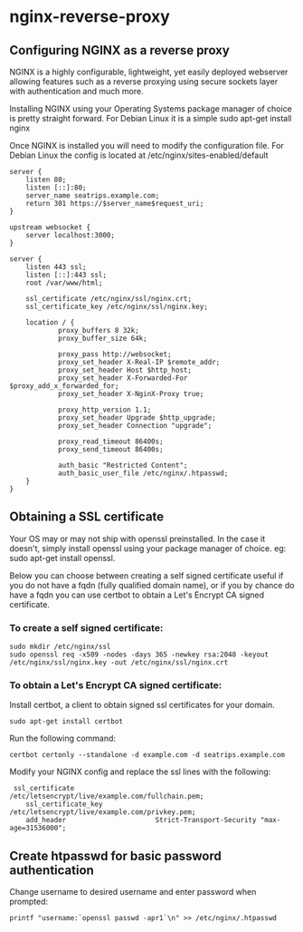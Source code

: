 # nginx-reverse-proxy
## Configuring NGINX as a reverse proxy 
NGINX is a highly configurable, lightweight, yet easily deployed webserver allowing features such as a reverse proxying using secure sockets layer with authentication and much more.

Installing NGINX using your Operating Systems package manager of choice is pretty straight forward. For Debian Linux it is a simple sudo apt-get install nginx

Once NGINX is installed you will need to modify the configuration file. For Debian Linux the config is located at /etc/nginx/sites-enabled/default
```
server {
    listen 80;
    listen [::]:80;
    server_name seatrips.example.com;
    return 301 https://$server_name$request_uri;
}

upstream websocket {
    server localhost:3000;
}

server {
    listen 443 ssl;
    listen [::]:443 ssl;
    root /var/www/html;

    ssl_certificate /etc/nginx/ssl/nginx.crt;
    ssl_certificate_key /etc/nginx/ssl/nginx.key;    

    location / {
            proxy_buffers 8 32k;
            proxy_buffer_size 64k;

            proxy_pass http://websocket;
            proxy_set_header X-Real-IP $remote_addr;
            proxy_set_header Host $http_host;
            proxy_set_header X-Forwarded-For $proxy_add_x_forwarded_for;
            proxy_set_header X-NginX-Proxy true;

            proxy_http_version 1.1;
            proxy_set_header Upgrade $http_upgrade;
            proxy_set_header Connection "upgrade";

            proxy_read_timeout 86400s;
            proxy_send_timeout 86400s;

            auth_basic "Restricted Content";
            auth_basic_user_file /etc/nginx/.htpasswd;
    }
}
```

## Obtaining a SSL certificate 
Your OS may or may not ship with openssl preinstalled. In the case it doesn't, simply install openssl using your package manager of choice. eg: sudo apt-get install openssl.

Below you can choose between creating a self signed certificate useful if you do not have a fqdn (fully qualified domain name), or if you by chance do have a fqdn you can use certbot to obtain a Let's Encrypt CA signed certificate.

### To create a self signed certificate:
```
sudo mkdir /etc/nginx/ssl
sudo openssl req -x509 -nodes -days 365 -newkey rsa:2048 -keyout /etc/nginx/ssl/nginx.key -out /etc/nginx/ssl/nginx.crt
```
### To obtain a Let's Encrypt CA signed certificate: 
Install certbot, a client to obtain signed ssl certificates for your domain.
```
sudo apt-get install certbot
```
Run the following command:
```
certbot certonly --standalone -d example.com -d seatrips.example.com
```
Modify your NGINX config and replace the ssl lines with the following:
```
 ssl_certificate                 /etc/letsencrypt/live/example.com/fullchain.pem;
    ssl_certificate_key             /etc/letsencrypt/live/example.com/privkey.pem;
    add_header                      Strict-Transport-Security "max-age=31536000";
```
## Create htpasswd for basic password authentication
Change username to desired username and enter password when prompted:
```
printf "username:`openssl passwd -apr1`\n" >> /etc/nginx/.htpasswd
```
